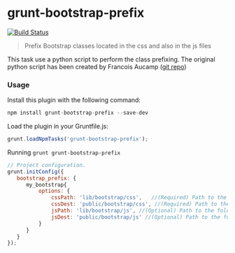 grunt-bootstrap-prefix
================

[![Build Status](https://travis-ci.org/cm0s/grunt-bootstrap-prefix.svg?branch=master)](https://travis-ci.org/cm0s/grunt-bootstrap-prefix)

> Prefix Bootstrap classes located in the css and also in the js files

This task use a python script to perform the class prefixing.
The original python script has been created by Francois Aucamp ([git repo](https://github.com/faucamp/bootstrap_namespace_prefixer))


### Usage
Install this plugin with the following command:

```js
npm install grunt-bootstrap-prefix --save-dev
```

Load the plugin in your Gruntfile.js:

```js
grunt.loadNpmTasks('grunt-bootstrap-prefix');
```

Running `grunt grunt-bootstrap-prefix`

```js
// Project configuration.
grunt.initConfig({
   bootstrap_prefix: {
      my_bootstrap{
          options: {
              cssPath: 'lib/bootstrap/css',   //(Required) Path to the folder where are located the bootstrap CSS files
              cssDest: 'public/bootstrap/css', //(Required) Path to the folder where will be created the prefixed CSS files
              jsPath: 'lib/bootstrap/js', //(Optional) Path to the folder where are located the bootstrap JS files
              jsDest: 'public/bootstrap/js' //(Optional) Path to the folder where will be created the prefixed JS files
          }
      }
   }
});
```
